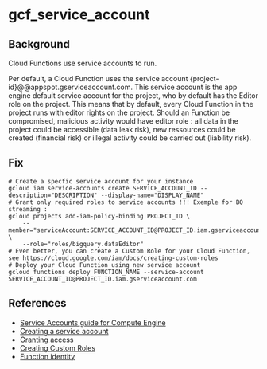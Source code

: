 # gcf_service_account

## Background

Cloud Functions use service accounts to run.

Per default, a Cloud Function uses the service account {project-id}@@appspot.gserviceaccount.com. This service account is the app engine default service account for the project, who by default has the Editor role on the project.
This means that by default, every Cloud Function in the project runs with editor rights on the project. Should an Function be compromised, malicious activity would have editor role : all data in the project could be accessible (data leak risk), new ressources could be created (financial risk) or illegal activity could be carried out (liability risk).

## Fix

```shell
# Create a specfic service account for your instance
gcloud iam service-accounts create SERVICE_ACCOUNT_ID --description="DESCRIPTION" --display-name="DISPLAY_NAME"
# Grant only required roles to service accounts !!! Exemple for BQ streaming :
gcloud projects add-iam-policy-binding PROJECT_ID \
    --member="serviceAccount:SERVICE_ACCOUNT_ID@PROJECT_ID.iam.gserviceaccount.com" \
    --role="roles/bigquery.dataEditor"
# Even better, you can create a Custom Role for your Cloud Function, see https://cloud.google.com/iam/docs/creating-custom-roles
# Deploy your Cloud Function using new service account
gcloud functions deploy FUNCTION_NAME --service-account SERVICE_ACCOUNT_ID@PROJECT_ID.iam.gserviceaccount.com
```

## References

- [Service Accounts guide for Compute Engine](https://cloud.google.com/compute/docs/access/service-accounts)
- [Creating a service account](https://cloud.google.com/compute/docs/access/create-enable-service-accounts-for-instances#createanewserviceaccount)
- [Granting access](https://cloud.google.com/iam/docs/granting-changing-revoking-access#granting_access_to_a_service_account_for_a_resource)
- [Creating Custom Roles](https://cloud.google.com/iam/docs/creating-custom-roles)
- [Function identity](https://cloud.google.com/functions/docs/securing/function-identity)
